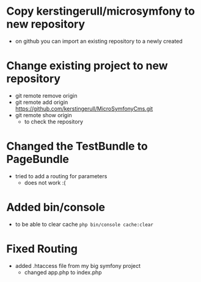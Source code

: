 Copy kerstingerull/microsymfony to new repository
=================================================

* on github you can import an existing repository to a newly created

Change existing project to new repository
=========================================

* git remote remove origin
* git remote add origin https://github.com/kerstingerull/MicroSymfonyCms.git
* git remote show origin
    * to check the repository
    
Changed the TestBundle to PageBundle
====================================

* tried to add a routing for parameters
    * does not work :(
    
Added bin/console
=================

* to be able to clear cache
```php bin/console cache:clear```

Fixed Routing
=============

* added .htaccess file from my big symfony project
    * changed app.php to index.php